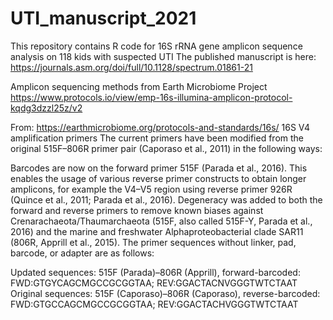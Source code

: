 # UTI_manuscript_2021
This repository contains R code for 16S rRNA gene amplicon sequence analysis on 118 kids with suspected UTI
The published manuscript is here:
https://journals.asm.org/doi/full/10.1128/spectrum.01861-21










Amplicon sequencing methods from Earth Microbiome Project
https://www.protocols.io/view/emp-16s-illumina-amplicon-protocol-kqdg3dzzl25z/v2

From: https://earthmicrobiome.org/protocols-and-standards/16s/
16S V4 amplification primers
The current primers have been modified from the original 515F–806R primer pair (Caporaso et al., 2011) in the following ways:

Barcodes are now on the forward primer 515F (Parada et al., 2016). This enables the usage of various reverse primer constructs to obtain longer amplicons, for example the V4–V5 region using reverse primer 926R (Quince et al., 2011; Parada et al., 2016).
Degeneracy was added to both the forward and reverse primers to remove known biases against Crenarachaeota/Thaumarchaeota (515F, also called 515F-Y, Parada et al., 2016) and the marine and freshwater Alphaproteobacterial clade SAR11 (806R, Apprill et al., 2015).
The primer sequences without linker, pad, barcode, or adapter are as follows:

Updated sequences: 515F (Parada)–806R (Apprill), forward-barcoded:
FWD:GTGYCAGCMGCCGCGGTAA; REV:GGACTACNVGGGTWTCTAAT
Original sequences: 515F (Caporaso)–806R (Caporaso), reverse-barcoded:
FWD:GTGCCAGCMGCCGCGGTAA; REV:GGACTACHVGGGTWTCTAAT
